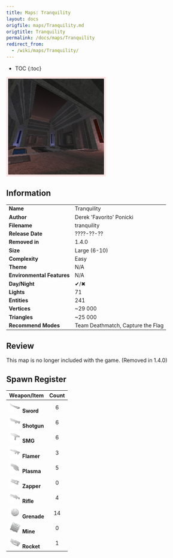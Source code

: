 ```yaml
---
title: Maps: Tranquility
layout: docs
origfile: maps/Tranquility.md
origtitle: Tranquility
permalink: /docs/maps/Tranquility
redirect_from:
  - /wiki/maps/Tranquility/
---
```

* TOC
{:toc}
<img style='border:5px solid #ffe0e0e0' src="../images/maps/tranquility.png" width="256px" />

## Information

|                            |                                                     |
|----------------------------|-----------------------------------------------------|
| **Name**                   | Tranquility                                         |
| **Author**                 | Derek 'Favorito' Ponicki                            |
| **Filename**               | tranquility                                         |
| **Release Date**           | ????-??-??                                          |
| **Removed in**             | 1.4.0                                               |
| **Size**                   | Large (6-10)                                        |
| **Complexity**             | Easy                                                |
| **Theme**                  | N/A                                                 |
| **Environmental Features** | N/A                                                 |
| **Day/Night**              | ✔/✖                                                 |
| **Lights**                 | 71                                                  |
| **Entities**               | 241                                                 |
| **Vertices**               | ~29 000                                             |
| **Triangles**              | ~25 000                                             |
| **Recommend Modes**        | Team Deathmatch, Capture the Flag                   |

## Review

This map is no longer included with the game. (Removed in 1.4.0)

## Spawn Register

| Weapon/Item                                                         | Count |
|---------------------------------------------------------------------|:-----:|
| <img src="../images/weapons/sword.png" width="32px"/> **Sword**     |   6   |
| <img src="../images/weapons/shotgun.png" width="32px"/> **Shotgun** |   6   |
| <img src="../images/weapons/smg.png" width="32px"/> **SMG**         |   6   |
| <img src="../images/weapons/flamer.png" width="32px"/> **Flamer**   |   3   |
| <img src="../images/weapons/plasma.png" width="32px"/> **Plasma**   |   5   |
| <img src="../images/weapons/zapper.png" width="32px"/> **Zapper**   |   0   |
| <img src="../images/weapons/rifle.png" width="32px"/> **Rifle**     |   4   |
| <img src="../images/weapons/grenade.png" width="32px"/> **Grenade** |  14   |
| <img src="../images/weapons/mine.png" width="32px"/> **Mine**       |   0   |
| <img src="../images/weapons/rocket.png" width="32px"/> **Rocket**   |   1   |
